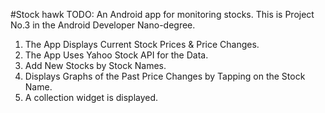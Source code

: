 #Stock hawk
TODO: An Android app for monitoring stocks. This is Project No.3 in the Android Developer Nano-degree.

1. The App Displays Current Stock Prices & Price Changes.
2. The App Uses Yahoo Stock API for the Data.
3. Add New Stocks by Stock Names.
4. Displays Graphs of the Past Price Changes by Tapping on the Stock Name.
5. A collection widget is displayed.
